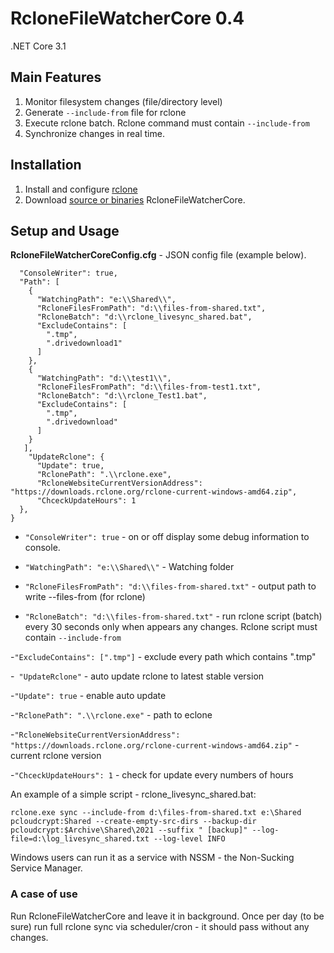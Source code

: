 # RcloneFileWatcherCore 0.4
.NET Core 3.1

## Main Features
1. Monitor filesystem changes (file/directory level)
2. Generate ```--include-from``` file for rclone
3. Execute rclone batch. Rclone command must contain ```--include-from```
4. Synchronize changes in real time.

## Installation
1. Install and configure [rclone](https://rclone.org/)
2. Download [source or binaries](https://github.com/mstarczewski/RcloneFileWatcherCore/releases) RcloneFileWatcherCore.

## Setup and Usage
**RcloneFileWatcherCoreConfig.cfg** - JSON config file (example below).
```{
  "ConsoleWriter": true,
  "Path": [
    {
      "WatchingPath": "e:\\Shared\\",
      "RcloneFilesFromPath": "d:\\files-from-shared.txt",
      "RcloneBatch": "d:\\rclone_livesync_shared.bat",
      "ExcludeContains": [
        ".tmp",
        ".drivedownload1"
      ]
    },
    {
      "WatchingPath": "d:\\test1\\",
      "RcloneFilesFromPath": "d:\\files-from-test1.txt",
      "RcloneBatch": "d:\\rclone_Test1.bat",
      "ExcludeContains": [
        ".tmp",
        ".drivedownload"
      ]
    }
   ],
    "UpdateRclone": {
      "Update": true,
      "RclonePath": ".\\rclone.exe",
      "RcloneWebsiteCurrentVersionAddress": "https://downloads.rclone.org/rclone-current-windows-amd64.zip",
      "ChceckUpdateHours": 1
  },
}
```
- ```"ConsoleWriter": true``` - on or off display some debug information to console.

- ```"WatchingPath": "e:\\Shared\\"```  - Watching folder

- ```"RcloneFilesFromPath": "d:\\files-from-shared.txt"``` - output path to write --files-from (for rclone)

- ```"RcloneBatch": "d:\\files-from-shared.txt"``` - run rclone script (batch) every 30 seconds only when appears any changes. Rclone script must contain ```--include-from```

-```"ExcludeContains": [".tmp"]``` - exclude every path which contains ".tmp"

-``` "UpdateRclone"``` - auto update rclone to latest stable version

-```"Update": true``` - enable auto update

-```"RclonePath": ".\\rclone.exe"``` - path to eclone

-```"RcloneWebsiteCurrentVersionAddress": "https://downloads.rclone.org/rclone-current-windows-amd64.zip"``` - current rclone version

-```"ChceckUpdateHours": 1``` - check for update every numbers of hours


An example of a simple script - rclone_livesync_shared.bat:

```rclone.exe sync --include-from d:\files-from-shared.txt e:\Shared pcloudcrypt:Shared --create-empty-src-dirs --backup-dir pcloudcrypt:$Archive\Shared\2021 --suffix " [backup]" --log-file=d:\log_livesync_shared.txt --log-level INFO```

Windows users can run it as a service with NSSM - the Non-Sucking Service Manager.

### A case of use
Run RcloneFileWatcherCore and leave it in background. Once per day (to be sure) run full rclone sync via scheduler/cron - it should pass without any changes.

